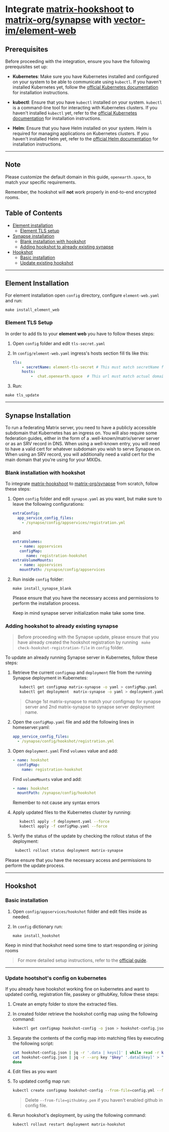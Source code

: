 # Integrate [matrix-hookshoot](https://github.com/matrix-org/matrix-hookshot) to [matrix-org/synapse](https://github.com/matrix-org/synapse) with [vector-im/element-web](https://github.com/vector-im/element-web)

## Prerequisites

Before proceeding with the integration, ensure you have the following prerequisites set up:

- **Kubernetes**: Make sure you have Kubernetes installed and configured on your system to be able to communicate using `kubectl`. If you haven't installed Kubernetes yet, follow the [official Kubernetes documentation](https://kubernetes.io/docs/setup/) for installation instructions.

- **kubectl**: Ensure that you have `kubectl` installed on your system. `kubectl` is a command-line tool for interacting with Kubernetes clusters. If you haven't installed `kubectl` yet, refer to the [official Kubernetes documentation](https://kubernetes.io/docs/tasks/tools/) for installation instructions.

- **Helm**: Ensure that you have Helm installed on your system. Helm is required for managing applications on Kubernetes clusters. If you haven't installed Helm yet, refer to the [official Helm documentation](https://helm.sh/docs/intro/install/) for installation instructions.

<hr />

## Note

Please customize the default domain in this guide, `openearth.space`, to match your specific requirements.

Remember, the hookshot will **not** work properly in end-to-end encrypted rooms.

## Table of Contents

- [Element installation](#element-installation)
  - [Element TLS setup](#element-tls-setup)
- [Synapse installation](#synapse-installation)
  - [ Blank installation with hookshot ](#blank-installation-with-hookshot)
  - [ Adding hookshot to already existing synapse ](#adding-hookshot-to-already-existing-synapse)
- [Hookshot](#hookshot)
  - [Basic installation](#basic-installation)
  - [Update existing hookshot](#update-hootshots-config-on-kubernetes)

<hr />

## Element Installation

For element installation open `config` directory, configure `element-web.yaml` and run:

```
make install_element_web
```

### Element TLS Setup

In order to add tls to your **element web** you have to follow theses steps:

1.  Open `config` folder and edit `tls-secret.yaml`

2.  In `config/element-web.yaml` ingress's hosts section fill tls like this:

    ```yaml
    tls:
        - secretName: element-tls-secret # This must match secretName from tls-secret.yaml
        hosts:
            -  chat.openearth.space  # This url must match actual domain or subdoamin url
    ```

3.  Run:

   ```
   make tls_update
   ```

<hr />

## Synapse Installation

To run a federating Matrix server, you need to have a publicly accessible subdomain that Kubernetes has an ingress on.
You will also require some federation guides, either in the form of a .well-known/matrix/server server or as an SRV record in DNS.
When using a well-known entry, you will need to have a valid cert for whatever subdomain you wish to serve Synapse on.
When using an SRV record, you will additionally need a valid cert for the main domain that you're using for your MXIDs.

### Blank installation with hookshot

To integrate [matrix-hookshoot](https://github.com/matrix-org/matrix-hookshot) to [matrix-org/synapse](https://github.com/matrix-org/synapse) from scratch, follow these steps:

1. Open `config` folder and edit `synapse.yaml` as you want, but make sure to leave the following configurations:

   ```yaml
   extraConfig:
     app_service_config_files:
       - /synapse/config/appservices/registration.yml
   ```

   and

   ```yaml
   extraVolumes:
      - name: appservices
      configMap:
         name: registration-hookshot
   extraVolumeMounts:
      - name: appservices
      mountPath: /synapse/config/appservices

   ```

2. Run inside `config` folder:

   ```
   make install_synapse_blank
   ```

   Please ensure that you have the necessary access and permissions to perform the installation process.

   Keep in mind synapse server initialization make take some time.

### Adding hookshot to already existing synapse

> Before proceeding with the Synapse update, please ensure that you have already created the hookshot registration by running ` make check-hookshot-registration-file` in `config` folder.

To update an already running Synapse server in Kubernetes, follow these steps:

1. Retrieve the current `configmap` and `deployment` file from the running Synapse deployment in Kubernetes:

   ```bash
      kubectl get configmap matrix-synapse -o yaml > configMap.yaml
      kubectl get deployment  matrix-synapse -o yaml > deployment.yaml
   ```

   > Change 1st matrix-synapse to match your configmap for synapse server and 2nd matrix-synapse to synapse server deployment name.

2. Open the `configMap.yaml` file and add the following lines in homeserver.yaml:

   ```yaml
   app_service_config_files:
     - /synapse/config/hookshot/registration.yml
   ```

3. Open `deployment.yaml`
   Find `volumes` value and add:

   ```yaml
   - name: hookshot
     configMap:
       name: registration-hookshot
   ```

   Find `volumeMounts` value and add:

   ```yaml
   - name: hookshot
     mountPath: /synapse/config/hookshot
   ```

   Remember to not cause any syntax errors

4. Apply updated files to the Kubernetes cluster by running:
   ```bash
      kubectl apply -f deployment.yaml --force
      kubectl apply -f configMap.yaml --force
   ```
5. Verify the status of the update by checking the rollout status of the deployment:

   ```bash
    kubectl rollout status deployment matrix-synapse
   ```

Please ensure that you have the necessary access and permissions to perform the update process.

<hr>

## Hookshot

### Basic installation

1. Open `config/appservices/hookshot` folder and edit files inside as needed.

2. In `config` dictionary run:
   ```
   make install_hookshot
   ```

Keep in mind that hookshot need some time to start responding or joining rooms

> For more detailed setup instructions, refer to the [official guide](https://matrix-org.github.io/matrix-hookshot/latest/setup.html).

<hr>

### Update hootshot's config on kubernetes


If you already have hookshot working fine on kubernetes and want to updated config, registration file, passkey or githubKey, follow these steps:

1. Create an empty folder to store the extracted files.

2. In created folder retrieve the hookshot config map using the following command:

   ```bash
   kubectl get configmap hookshot-config -o json > hookshot-config.json
   ```

3. Separate the contents of the config map into matching files by executing the following script:

   ```bash
   cat hookshot-config.json | jq -r '.data | keys[]' | while read -r key; do
   cat hookshot-config.json | jq -r --arg key "$key" '.data[$key]' > "./$key"
   done
   ```

4. Edit files as you want

5. To updated config map run:
   ```bash
   kubectl create configmap hookshot-config --from-file=config.yml --from-file=registration.yml --from-file=passkey.pem --from-file=githubKey.pem -o yaml --dry-run=client | kubectl replace -f -
   ```
   > Delete `--from-file=githubKey.pem` if you haven't enabled github in config file.
6. Rerun hookshot's deployment, by using the following command:

   ```bash
   kubectl rollout restart deployment matrix-hookshot
   ```
